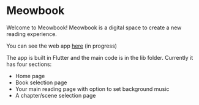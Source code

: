 # Meowbook

Welcome to Meowbook! Meowbook is a digital space to create a new reading experience. 

You can see the web app [here](https://meowbook-1a8e9.web.app/) (in progress)

The app is built in Flutter and the main code is in the lib folder.
Currently it has four sections:
- Home page
- Book selection page
- Your main reading page with option to set background music
- A chapter/scene selection page 
